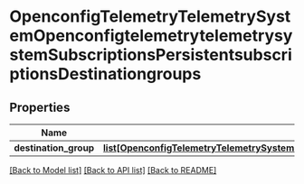 # OpenconfigTelemetryTelemetrySystemOpenconfigtelemetrytelemetrysystemSubscriptionsPersistentsubscriptionsDestinationgroups

## Properties
Name | Type | Description | Notes
------------ | ------------- | ------------- | -------------
**destination_group** | [**list[OpenconfigTelemetryTelemetrySystemOpenconfigtelemetrytelemetrysystemSubscriptionsPersistentsubscriptionsDestinationgroupsDestinationgroup]**](OpenconfigTelemetryTelemetrySystemOpenconfigtelemetrytelemetrysystemSubscriptionsPersistentsubscriptionsDestinationgroupsDestinationgroup.md) |  | [optional] 

[[Back to Model list]](../README.md#documentation-for-models) [[Back to API list]](../README.md#documentation-for-api-endpoints) [[Back to README]](../README.md)


